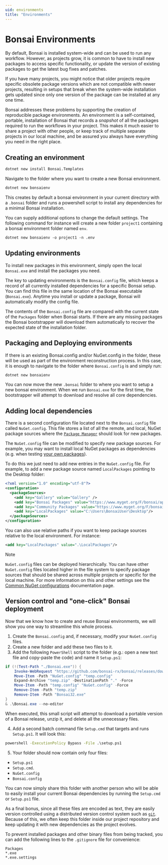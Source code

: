```yaml
---
uid: environments
title: "Environments"
---
```


# Bonsai Environments

By default, Bonsai is installed system-wide and can be used to run any workflow. However, as projects grow, it is common to have to install new packages to access specific functionality, or update the version of existing packages to get the latest bug fixes and patches.

If you have many projects, you might notice that older projects require specific obsolete package versions which are not compatible with newer projects, resulting in setups that break when the system-wide installation gets updated since only one version of the package can be installed at any one time.

Bonsai addresses these problems by supporting the creation of reproducible package environments. An environment is a self-contained, portable, installation of Bonsai that records a *snapshot* of all the packages required to run the workflows in your project. This makes it much easier to share a project with other people, or keep track of multiple separate projects in our local machine, and be assured you always have everything you need in the right place.

## Creating an environment

```ps
dotnet new install Bonsai.Templates
```
Navigate to the folder where you want to create a new Bonsai environment.

```ps
dotnet new bonsaienv
```
This creates by default a bonsai environment in your current directory with a `.bonsai` folder and runs a powershell script to install any dependencies for a minimal Bonsai installation.

You can supply additional options to change the default settings. The following command for instance will create a new folder `project1` containing a bonsai environment folder named `env`.

```ps
dotnet new bonsaienv -o project1 -n .env
```

## Updating environments

To install new packages in this environment, simply open the local `Bonsai.exe` and install the packages you need.

The key to updating environments is the `Bonsai.config` file, which keeps a record of all currently installed dependencies for a specific Bonsai setup. You can find this file in the same location of the Bonsai executable (`Bonsai.exe`). Anytime you install or update a package, Bonsai will automatically modify the config file.

The contents of the `Bonsai.config` file are compared with the current state of the `Packages` folder when Bonsai starts. If there are any missing packages the Bonsai bootstrapper will download them automatically to recover the expected state of the installation folder.

## Packaging and Deploying environments

If there is an existing Bonsai.config and/or NuGet.config in the folder, these will be used as part of the environment reconstruction process. In this case, it is enough to navigate to the folder where `Bonsai.config` is and simply run:

```ps1
dotnet new bonsaienv
```

You can now move the new `.bonsai` folder to where you want to setup a new bonsai environment. When we run `Bonsai.exe` for the first time, the bootstrapper will attempt to download and resolve all core dependencies.


## Adding local dependencies

There is a second configuration file located next to the `Bonsai.config` file called `NuGet.config`. This file stores a list of all the remote, and local, NuGet package sources where the [`Package Manager`](xref:packages) should look for new packages.

The `NuGet.config` file can be modified to specify new package sources. For example, you may want to install local NuGet packages as dependencies (e.g. when testing [your own packages](xref:create-package)).

To do this we just need to add new entries in the `NuGet.config` file. For example, to add a new package source named `LocalPackages` pointing to the Desktop folder:

```xml
<?xml version="1.0" encoding="utf-8"?>
<configuration>
  <packageSources>
    <add key="Gallery" value="Gallery" />
    <add key="Bonsai Packages" value="https://www.myget.org/F/bonsai/api/v3/index.json" />
    <add key="Community Packages" value="https://www.myget.org/F/bonsai-community/api/v3/index.json" />
    <add key="LocalPackages" value="C:\Users\BonsaiUser\Desktop"/>
  </packageSources>
</configuration>
```

You can also use relative paths if you want to keep package sources relative to the local environment. For instance:

```xml
<add key="LocalPackages" value=".\LocalPackages"/>
```

> [!Note]
> `NuGet.config` files can be deployed hierarchically. You can have other `NuGet.config` files located higher in the file system to specify package sources that should be shared across multiple projects or specific for the local machine. For more information on this and other settings see the [Common NuGet configurations](https://learn.microsoft.com/en-us/nuget/consume-packages/configuring-nuget-behavior) documentation page.

## Version control and "one-click" Bonsai deployment

Now that we know how to create and reuse Bonsai environments, we will show you one way to streamline this whole process.

1. Create the `Bonsai.config` and, if necessary, modify your `NuGet.config` files.
2. Create a new folder and add these two files to it.
3. Add the following `PowerShell` script to the folder (e.g.: open a new text file and copy-paste the code) and name it `Setup.ps1`:

```powershell
if (!(Test-Path "./Bonsai.exe")) {
    Invoke-WebRequest "https://github.com/bonsai-rx/bonsai/releases/download/2.7/Bonsai.zip" -OutFile "temp.zip"
    Move-Item -Path "NuGet.config" "temp.config"
    Expand-Archive "temp.zip" -DestinationPath "." -Force
    Move-Item -Path "temp.config" "NuGet.config" -Force
    Remove-Item -Path "temp.zip"
    Remove-Item -Path "Bonsai32.exe"
}
& .\Bonsai.exe --no-editor
```

When executed, this small script will attempt to download a portable version of a Bonsai release, unzip it, and delete all the unnecessary files.

4. Add a second batch command file `Setup.cmd` that targets and runs `Setup.ps1`. It will look this:

```cmd
powershell -ExecutionPolicy Bypass -File .\setup.ps1
```

5. Your folder should now contain only four files:

- `Setup.ps1`
- `Setup.cmd`.
- `NuGet.config`
- `Bonsai.config`

You can now simply share this folder with another person who will be able to easily install your current Bonsai dependencies by running the `Setup.cmd` or `Setup.ps1` file.

As a final bonus, since all these files are encoded as text, they are easily version controlled using a distributed version control system such as [`git`](https://git-scm.com/). Because of this, we often keep this folder inside our project repository and keep updating it with new dependencies as the project evolves.

To prevent installed packages and other binary files from being tracked, you can add the following lines to the `.gitignore` file for convenience:

```
Packages
*.exe
*.exe.settings
```
